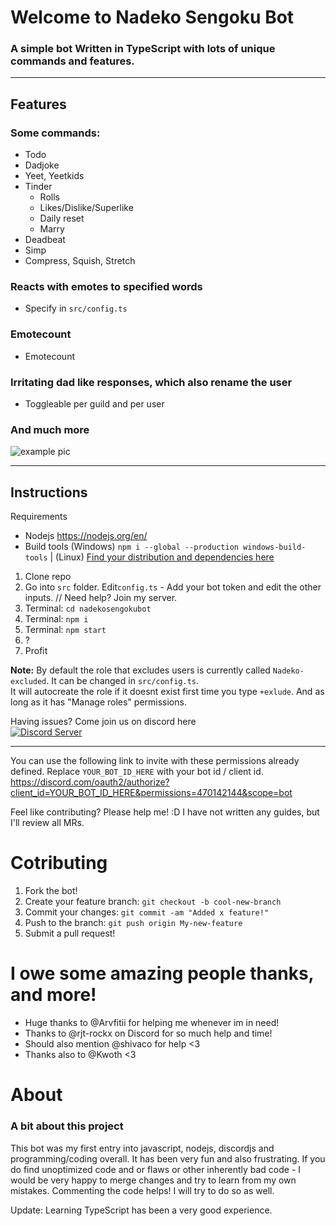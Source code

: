 #  Welcome to Nadeko Sengoku Bot

### A simple bot Written in TypeScript with lots of unique commands and features.
***
## Features
### Some commands:
  * Todo
  * Dadjoke
  * Yeet, Yeetkids
  * Tinder
    * Rolls
    * Likes/Dislike/Superlike
    * Daily reset
    * Marry
  * Deadbeat
  * Simp
  * Compress, Squish, Stretch
### Reacts with emotes to specified words
  * Specify in `src/config.ts`
### Emotecount
  * Emotecount
### Irritating dad like responses, which also rename the user
  * Toggleable per guild and per user
### And much more

<img src="https://i.imgur.com/WsMAKPB.png" title="example" alt="example pic"/>

***
## Instructions
Requirements
* Nodejs https://nodejs.org/en/
* Build tools (Windows) `npm i --global --production windows-build-tools` | (Linux) <a href="https://github.com/Automattic/node-canvas/wiki/Installation:-Fedora-and-other-RPM-based-distributions"> Find your distribution and dependencies here </a> 

1. Clone repo
1. Go into `src` folder. Edit`config.ts` - Add your bot token and edit the other inputs. // Need help? Join my server. 
1. Terminal: `cd nadekosengokubot`
1. Terminal: `npm i`
1. Terminal: `npm start`
1. ?
1. Profit

**Note:** 
By default the role that excludes users is currently called `Nadeko-excluded`. It can be changed in `src/config.ts`.              
It will autocreate the role if it doesnt exist first time you type `+exlude`. And as long as it has "Manage roles" permissions.  

Having issues? Come join us on discord here                                                                                    
<a href="https://discord.gg/msNtTYV">
<img src="https://discordapp.com/api/guilds/414099963841216512/embed.png?style=banner2" title="Discord Server"/>
</a>
***
                                                         
You can use the following link to invite with these permissions already defined. Replace `YOUR_BOT_ID_HERE` with your bot id / client id.
https://discord.com/oauth2/authorize?client_id=YOUR_BOT_ID_HERE&permissions=470142144&scope=bot

Feel like contributing? Please help me! :D I have not written any guides, but I'll review all MRs.

# Cotributing
  1. Fork the bot!
  1. Create your feature branch: `git checkout -b cool-new-branch`
  1. Commit your changes: `git commit -am "Added x feature!"`
  1. Push to the branch: `git push origin My-new-feature`
  1. Submit a pull request!

# I owe some amazing people thanks, and more!
- Huge thanks to @Arvfitii for helping me whenever im in need!
- Thanks to @rjt-rockx on Discord for so much help and time!
- Should also mention @shivaco for help <3
- Thanks also to @Kwoth <3

# About
### A bit about this project
This bot was my first entry into javascript, nodejs, discordjs and programming/coding overall. It has been very fun and also frustrating. If you do find unoptimized code and or flaws or other inherently bad code - I would be very happy to merge changes and try to learn from my own mistakes. Commenting the code helps! I will try to do so as well.

Update: Learning TypeScript has been a very good experience.